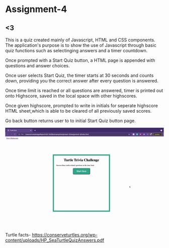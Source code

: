 # Assignment-4

## <3

This is a quiz created mainly of Javascript, HTML and CSS components. The application's purpose is to show the use of Javascript through basic quiz functions such as selectinging answers and a timer countdown.

Once prompted with a Start Quiz button, a HTML page is appended with questions and answer choices.

Once user selects Start Quiz, the timer starts at 30 seconds and counts down, providing you the correct answer after every question is answered.

Once time limit is reached or all questions are answered, timer is printed out onto Highscore, saved in the local space with other highscores.

Once given highscore, prompted to write in initials for seperate highscore HTML sheet,which is able to be cleared of all previously saved scores.

Go back button returns user to to initial Start Quiz button page.

![Preview](https://github.com/nicoledodge/Assignment-4/blob/main/assets/images/Demo%20Turtle%20Quiz.gif)

Turtle facts-
https://conserveturtles.org/wp-content/uploads/HP_SeaTurtleQuizAnswers.pdf